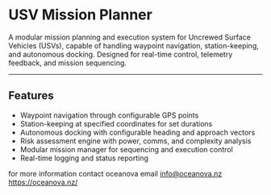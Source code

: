 
# USV Mission Planner

A modular mission planning and execution system for Uncrewed Surface Vehicles (USVs), capable of handling waypoint navigation, station-keeping, and autonomous docking. Designed for real-time control, telemetry feedback, and mission sequencing.

---

## Features

- Waypoint navigation through configurable GPS points
- Station-keeping at specified coordinates for set durations
- Autonomous docking with configurable heading and approach vectors
- Risk assessment engine with power, comms, and complexity analysis
- Modular mission manager for sequencing and execution control
- Real-time logging and status reporting


for more information contact oceanova email info@oceanova.nz      https://oceanova.nz/
